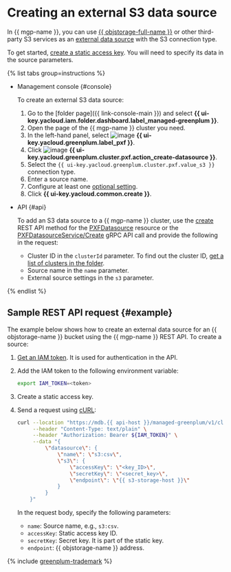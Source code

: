 # Creating an external S3 data source

In {{ mgp-name }}, you can use [{{ objstorage-full-name }}](../../../storage/index.yaml) or other third-party S3 services as an [external data source](../../concepts/external-tables.md#pxf-data-sources) with the S3 connection type.

To get started, [create a static access key](../../../iam/operations/sa/create-access-key.md). You will need to specify its data in the source parameters.

{% list tabs group=instructions %}

- Management console {#console}

   To create an external S3 data source:

   1. Go to the [folder page]({{ link-console-main }}) and select **{{ ui-key.yacloud.iam.folder.dashboard.label_managed-greenplum }}**.
   1. Open the page of the {{ mgp-name }} cluster you need.
   1. In the left-hand panel, select ![image](../../../_assets/console-icons/arrow-right-arrow-left.svg) **{{ ui-key.yacloud.greenplum.label_pxf }}**.
   1. Click ![image](../../../_assets/console-icons/plus.svg) **{{ ui-key.yacloud.greenplum.cluster.pxf.action_create-datasource }}**.
   1. Select the `{{ ui-key.yacloud.greenplum.cluster.pxf.value_s3 }}` connection type.
   1. Enter a source name.
   1. Configure at least one [optional setting](../../concepts/settings-list.md#s3-settings).
   1. Click **{{ ui-key.yacloud.common.create }}**.

- API {#api}

   To add an S3 data source to a {{ mgp-name }} cluster, use the [create](../../api-ref/PXFDatasource/create.md) REST API method for the [PXFDatasource](../../api-ref/PXFDatasource/index.md) resource or the [PXFDatasourceService/Create](../../api-ref/grpc/pxf_service.md#Create) gRPC API call and provide the following in the request:

   * Cluster ID in the `clusterId` parameter. To find out the cluster ID, [get a list of clusters in the folder](../cluster-list.md#list-clusters).
   * Source name in the `name` parameter.
   * External source settings in the `s3` parameter.

{% endlist %}

## Sample REST API request {#example}

The example below shows how to create an external data source for an {{ objstorage-name }} bucket using the {{ mgp-name }} REST API. To create a source:

1. [Get an IAM token](../../../iam/operations/index.md#iam-tokens). It is used for authentication in the API.
1. Add the IAM token to the following environment variable:

   ```bash
   export IAM_TOKEN=<token>
   ```

1. Create a static access key.
1. Send a request using [cURL](https://curl.haxx.se):

   ```bash
   curl --location "https://mdb.{{ api-host }}/managed-greenplum/v1/clusters/<cluster_ID>/pxf_datasources" \
        --header "Content-Type: text/plain" \
        --header "Authorization: Bearer ${IAM_TOKEN}" \
        --data "{
            \"datasource\": {
                \"name\": \"s3:csv\",
                \"s3\": {
                    \"accessKey\": \"<key_ID>\",
                    \"secretKey\": \"<secret_key>\",
                    \"endpoint\": \"{{ s3-storage-host }}\"
                }
            }
       }"
   ```

   In the request body, specify the following parameters:

   * `name`: Source name, e.g., `s3:csv`.
   * `accessKey`: Static access key ID.
   * `secretKey`: Secret key. It is part of the static key.
   * `endpoint`: {{ objstorage-name }} address.

{% include [greenplum-trademark](../../../_includes/mdb/mgp/trademark.md) %}
